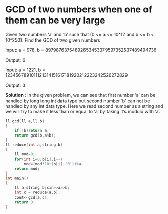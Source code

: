# GCD of two numbers when one of them can be very large

Given two numbers ‘a’ and ‘b’ such that (0 <= a <= 10^12 and b <= b < 10^250). Find the GCD of two given numbers

Input: a = 978, b = 89798763754892653453379597352537489494736
       
Output: 6
       
Input: a = 1221, b = 1234567891011121314151617181920212223242526272829
       
Output: 3
       
**Solution** : In the given problem, we can see that first number ‘a’ can be handled by long long int data type but second number ‘b’
can not be handled by any int data type. Here we read second number as a string and we will try to make it less than or equal to ‘a’ 
by taking it’s modulo with ‘a’.

```cpp
ll gcd(ll a,ll b)
{
    if(!b)return a;
    return gcd(b,a%b);
}
ll reduce(int a,string b)
{
    ll mod=0;
    for(int i=0;b[i];i++)
        mod=(mod*10+(b[i]-'0'))%a;
    return mod;
}
int main()
{
    ll a;string b;cin>>a>>b;
    int c = reduce(a,b);
    cout<<gcd(a,c);
    return 0;
}
```
